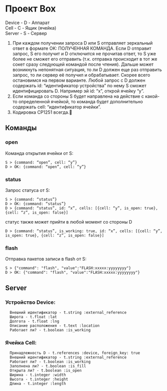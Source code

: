 # Проект Box

Device - D - Аппарат  
Cell - C - Ящик (ячейка)  
Server - S - Сервер  

 1. При каждом получении запроса D или S отправляет зеркальный ответ в формате OK: ПОЛУЧЕННАЯ КОМАНДА. 
Если D отправит запрос, S его получит и D отключится не прочитав ответ, то S уже более не сможет его отправить (т.к. отправка происходит в тот же сокет сразу следующей командой после чтения). Дальше может возникнуть непонятная ситуация, то ли D должен еще раз отправить запрос, то ли сервер её получил и обрабатывает. Скорее всего остановимся на первом варианте.
Любой запрос с D должен содержать id: “идентификатор устройства” по нему S сможет идентифицировать D. Например эй id: “x”, открой ячейку “y”.
 2. Если команда со стороны S будет направлена на действие с какой-то определенной ячейкой, то команда будет дополнительно содержать cell: “идентификатор ячейки”.
 3. Кодировка CP1251 всегда.


## Команды

### open
Команда открытия ячейки от S:

    S > {command: “open”, cell: “y”}
    D > OK: {command: “open”, cell: “y”}

### status
Запрос статуса от S:

    S > {command: “status”}
    D > OK: {command: “status”}
    D > {command: “status”, id: “x”, cells: [{cell: “y”, is_open: true}, {cell: “z”, is_open: false}]

статус также может прийти в любой момент со стороны D
		
	D > {command: “status”, is_working: true, id: “x”, cells: [{cell: “y”, is_open: true}, {cell: “z”, is_open: false}]

### flash
Отправка пакетов записи в flash от S:

    S > {"command": "flash", "value":"FLASH:xxxxx:yyyyyyyy"}
    D > OK: {"command": "flash", "value":"FLASH:xxxxx:yyyyyyyy"}

## Server


### Устройство Device:
      Внешний идентификатор - t.string :external_reference
      Широта - t.float :lat
      Долгота - t.float :lng
      Описание расположения - t.text :location
      Работает ли? - t.boolean :is_working

### Ячейка Cell:
      Принадлежность D - t.references :device, foreign_key: true
      Внешний идентификатор - t.string :external_reference
      Работает ли? - t.boolean :is_working
      Заполнена ли? - t.boolean :is_fill
      Открыта ли? - t.boolean :is_open
      Ширина - t.integer :width
      Высота - t.integer :height
      Длина - t.integer :length
